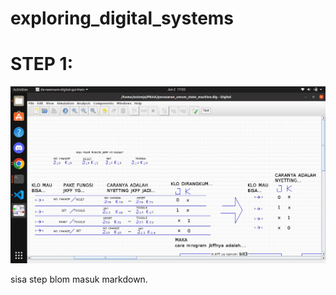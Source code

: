 # exploring_digital_systems

# STEP 1:
![](step1_klo_mau_JKFF_ini_cheatsheet_modenya.png)  

sisa step blom masuk markdown.
